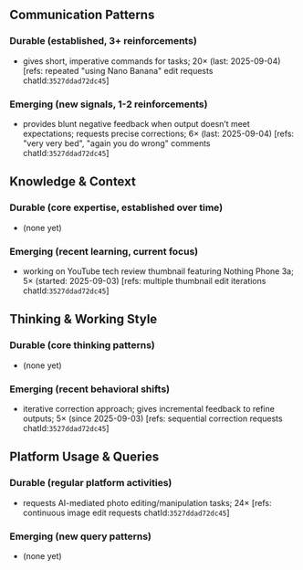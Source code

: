 ## Communication Patterns
### Durable (established, 3+ reinforcements)
- gives short, imperative commands for tasks; 20× (last: 2025-09-04) [refs: repeated "using Nano Banana" edit requests chatId:`3527ddad72dc45`]

### Emerging (new signals, 1-2 reinforcements)
- provides blunt negative feedback when output doesn’t meet expectations; requests precise corrections; 6× (last: 2025-09-04) [refs: "very very bed", "again you do wrong" comments chatId:`3527ddad72dc45`]

## Knowledge & Context
### Durable (core expertise, established over time)
- (none yet)

### Emerging (recent learning, current focus)
- working on YouTube tech review thumbnail featuring Nothing Phone 3a; 5× (started: 2025-09-03) [refs: multiple thumbnail edit iterations chatId:`3527ddad72dc45`]

## Thinking & Working Style
### Durable (core thinking patterns)
- (none yet)

### Emerging (recent behavioral shifts)
- iterative correction approach; gives incremental feedback to refine outputs; 5× (since 2025-09-03) [refs: sequential correction requests chatId:`3527ddad72dc45`]

## Platform Usage & Queries
### Durable (regular platform activities)
- requests AI-mediated photo editing/manipulation tasks; 24× [refs: continuous image edit requests chatId:`3527ddad72dc45`]

### Emerging (new query patterns)
- (none yet)